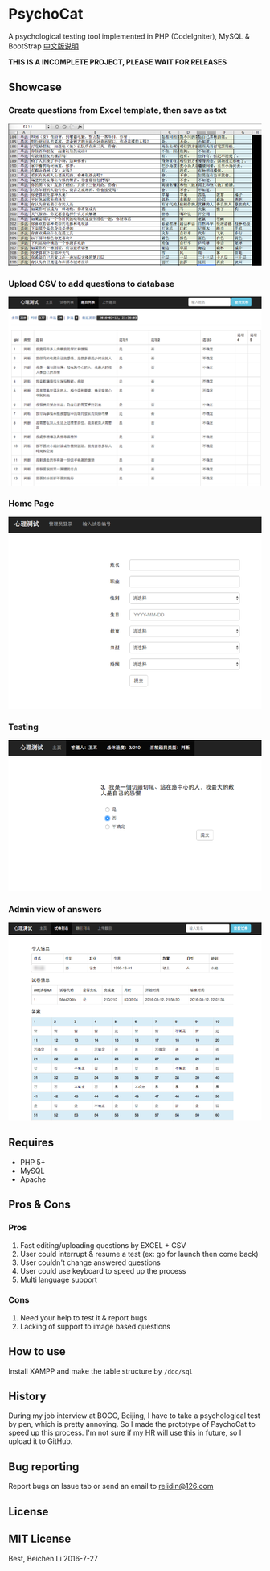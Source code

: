 # PsychoCat

A psychological testing tool implemented in PHP (CodeIgniter), MySQL & BootStrap
[中文版说明](README_CN.md)

__THIS IS A INCOMPLETE PROJECT, PLEASE WAIT FOR RELEASES__

## Showcase

### Create questions from Excel template, then save as txt
![Excel](/doc/img/excel.png "Excel")
### Upload CSV to add questions to database
![Questions](/doc/img/questions.png "Questions")
### Home Page
![Home](/doc/img/home.png "Home")
### Testing
![Testing](/doc/img/test.png "Testing")
### Admin view of answers
![Answers](/doc/img/answers.png "Answers")

## Requires

* PHP 5+
* MySQL
* Apache

## Pros & Cons

### Pros
1. Fast editing/uploading questions by EXCEL + CSV
2. User could interrupt & resume a test (ex: go for launch then come back)
3. User couldn't change answered questions
4. User could use keyboard to speed up the process
5. Multi language support

### Cons
1. Need your help to test it & report bugs
2. Lacking of support to image based questions

## How to use

Install XAMPP and make the table structure by `/doc/sql`

## History

During my job interview at BOCO, Beijing, I have to take a psychological test by pen,
which is pretty annoying. So I made the prototype of PsychoCat to speed up this process.
I'm not sure if my HR will use this in future, so I upload it to GitHub.

## Bug reporting

Report bugs on Issue tab or send an email to relidin@126.com

## License

MIT License
---
Best,
Beichen Li
2016-7-27
